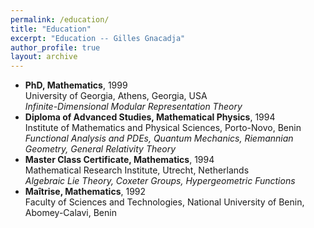 ```yaml
---
permalink: /education/
title: "Education"
excerpt: "Education -- Gilles Gnacadja"
author_profile: true
layout: archive
---
```


<link rel="stylesheet" href="/assets/css/my-style.css"/>

* **PhD, Mathematics**, 1999<br/>
  University of Georgia, Athens, Georgia, USA<br/>
  *Infinite-Dimensional Modular Representation Theory*
* **Diploma of Advanced Studies, Mathematical Physics**, 1994<br/>
  Institute of Mathematics and Physical Sciences, Porto-Novo, Benin<br/>
 *Functional Analysis and PDEs, Quantum Mechanics, Riemannian Geometry, General Relativity Theory*
* **Master Class Certificate, Mathematics**, 1994<br/>
  Mathematical Research Institute, Utrecht, Netherlands<br/>
  *Algebraic Lie Theory, Coxeter Groups, Hypergeometric Functions*
* **Ma&icirc;trise, Mathematics**, 1992<br/>
  Faculty of Sciences and Technologies, National University of Benin, Abomey-Calavi, Benin
